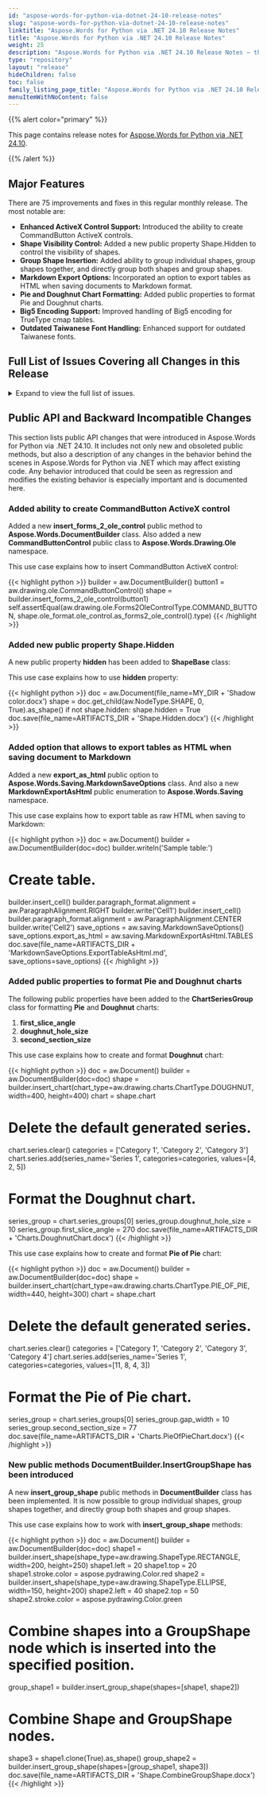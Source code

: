 ```yaml
---
id: "aspose-words-for-python-via-dotnet-24-10-release-notes"
slug: "aspose-words-for-python-via-dotnet-24-10-release-notes"
linktitle: "Aspose.Words for Python via .NET 24.10 Release Notes"
title: "Aspose.Words for Python via .NET 24.10 Release Notes"
weight: 25
description: "Aspose.Words for Python via .NET 24.10 Release Notes – the latest updates and fixes."
type: "repository"
layout: "release"
hideChildren: false
toc: false
family_listing_page_title: "Aspose.Words for Python via .NET 24.10 Release Notes"
menuItemWithNoContent: false
---
```


{{% alert color="primary" %}}

This page contains release notes for [Aspose.Words for Python via .NET 24.10](https://pypi.org/project/aspose-words/24.10.0/).

{{% /alert %}}

## Major Features

There are 75 improvements and fixes in this regular monthly release. The most notable are:

- **Enhanced ActiveX Control Support:** Introduced the ability to create CommandButton ActiveX controls.
- **Shape Visibility Control:** Added a new public property Shape.Hidden to control the visibility of shapes.
- **Group Shape Insertion:** Added ability to group individual shapes, group shapes together, and directly group both shapes and group shapes.
- **Markdown Export Options:** Incorporated an option to export tables as HTML when saving documents to Markdown format.
- **Pie and Doughnut Chart Formatting:** Added public properties to format Pie and Doughnut charts.
- **Big5 Encoding Support:** Improved handling of Big5 encoding for TrueType cmap tables.
- **Outdated Taiwanese Font Handling:** Enhanced support for outdated Taiwanese fonts.

## Full List of Issues Covering all Changes in this Release

<details>
<summary>Expand to view the full list of issues.</summary>

1. Add overload of InsertGroupShape to group GroupShapes
2. Make ShapeBase.Hidden property public
3. Add feature to create CommandButton ActiveX
4. Manipulation of Doughnut Chart Style
5. Aspose.Words support save as "Web page, Filtered" format
6. Add feature to get ChartType of chart
7. Support for PCL5
8. Image wrapping problem and some content moves to previous page in PDF
9. Chart is rendered improperly
10. Comparison shows wrong SDT tag
11. Corrupted DOCX document is loaded as TXT if load from stream
12. Exception is thrown upon comparing document
13. InvalidOperationException is thrown upon comparing document
14. NC sync error occurs when comparing docx documents
15. Comparison throws NC sync failed exception
16. Document.Compare throws System.InvalidOperationException
17. Compare throws System.InvalidOperationException: NC sync failed
18. Aspose.Words 23.5 Throws "ArgumentOutOfRangeException" when comparing Word documents
19. Formula fields are updated improperly
20. ArithmeticException is thrown upon rendering document to PDF
21. XPS Viewer shows broken signature warning in XPS signed by Aspose.Words
22. Compare lists content controls as modified
23. Inconsistent XmlMapping.IsMapped property behavior with CustomXmlPart null value in SDTs
24. Incorrect wrapping of the justified line
25. DOCX to PDF: Values from Chart axes not rendered
26. Pie charts are rendered with less radius
27. NullReferenceException while reading HTML
28. "RemoveContainingFields" cleanup option removes Hyperlink field in Mail Merge
29. Chinese file names inside the epub file garbled after conversion
30. Aspose.Words allows adding custom document property with name that starts with digits that produced an invalid XML
31. Ranged SDT ids are duplicated in 'foreach'
32. Aspose.Words produces a corrupted document after removing frames
33. Pdf2Word hangs upon loading document
34. Exported OLE objects from RTF cannot be opened within respective tool
35. Consider providing an option to export tables as HTML when saving document to Markdown
36. Aspose.Words loads PDF document very slow
37. Redundant footer is added in the extracted page
38. Aspose.Words hangs upon loading PDF document
39. Footer is changed after open/save document.
40. Linked text box chain is not loaded into the model
41. Webpage to MHTML conversion produces empty document
42. Table overlaps list item text on DOC to PDF conversion
43. Can't add a paragraph to even pages 
44. ArgumentException is thrown upon rendering document
45. Image Color Conversion Issue When Saving DOCX as PDF
46. Image color is changed after rendering in .NET Standard
47. Line is lost after rendering document as HtmlFixed
48. DOCX to PDF: Chinese font not applied in output PDF file
49. List items positions are changed after PDF to DOCX conversion
50. ArgumentException is thrown upon rendering document
51. Gradient is lost after rendering document to image
52. DOCX to PDF: Fonts are substituted even though they are available in the fonts folder or installed on the system
53. LINQ Reporting Engine template syntax is not processed in textbox SDT
54. Chart is rendered improperly
55. Chart with logarithmic axis scaling is rendered improperly
56. Hyperlink is changed after converting DOCX to DOC
57. MailMergeSettings.Query does not work if path to data source contains '#'
58. ArgumentNullException is thrown upon using Document.ExtractPages with hyphenation
59. Characters getting cut off when converting DOCX to PDF
60. Columns width issue on saving to XLSX
61. XmlException is thrown upon loading ODT document
62. PDF produced by Aspose.Words shows warnings upon validation PDF/UA complicance
63. Bad quality of ePub to DOCX conversion
64. Resultant file is corrupt when saving it to the same stream
65. DATE field with french formatting change value to english formatting (DOCX to PDF)
66. Platform issue while running on modern os versions
67. DOCX to PDF rendering issue with Thai char
68. Position of page numbers in TOC are not lined in HTML
69. Cell level SDT is not exported to PDF as editable checkbox
70. Formatting lost after loading from HTML
71. DOCX to MD: Code blocks not converted correctly
72. Document corrupted exception
73. Table Indent property changed after converted from Word to HTML to word
74. MailMerge number format in fr_CH locale
75. Document.UpdateFields does not update HYPERLINK field, leaving its result as "Error! Hyperlink reference not valid"
</details>

## Public API and Backward Incompatible Changes

This section lists public API changes that were introduced in Aspose.Words for Python via .NET 24.10. It includes not only new and obsoleted public methods, but also a description of any changes in the behavior behind the scenes in Aspose.Words for Python via .NET which may affect existing code. Any behavior introduced that could be seen as regression and modifies the existing behavior is especially important and is documented here.

### Added ability to create CommandButton ActiveX control

Added a new **insert_forms_2_ole_control** public method to **Aspose.Words.DocumentBuilder** class.
Also added a new **CommandButtonControl** public class to **Aspose.Words.Drawing.Ole** namespace.

This use case explains how to insert CommandButton ActiveX control:

{{< highlight python >}}
builder = aw.DocumentBuilder()
button1 = aw.drawing.ole.CommandButtonControl()
shape = builder.insert_forms_2_ole_control(button1)
self.assertEqual(aw.drawing.ole.Forms2OleControlType.COMMAND_BUTTON, shape.ole_format.ole_control.as_forms2_ole_control().type)
{{< /highlight >}}

### Added new public property Shape.Hidden

A new public property **hidden** has been added to **ShapeBase** class:

This use case explains how to use **hidden** property:

{{< highlight python >}}
doc = aw.Document(file_name=MY_DIR + 'Shadow color.docx')
shape = doc.get_child(aw.NodeType.SHAPE, 0, True).as_shape()
if not shape.hidden:
    shape.hidden = True
doc.save(file_name=ARTIFACTS_DIR + 'Shape.Hidden.docx')
{{< /highlight >}}

### Added option that allows to export tables as HTML when saving document to Markdown

Added a new **export_as_html** public option to **Aspose.Words.Saving.MarkdownSaveOptions** class.
And also a new **MarkdownExportAsHtml** public enumeration to **Aspose.Words.Saving** namespace.

This use case explains how to export table as raw HTML when saving to Markdown:

{{< highlight python >}}
doc = aw.Document()
builder = aw.DocumentBuilder(doc=doc)
builder.writeln('Sample table:')
# Create table.
builder.insert_cell()
builder.paragraph_format.alignment = aw.ParagraphAlignment.RIGHT
builder.write('Cell1')
builder.insert_cell()
builder.paragraph_format.alignment = aw.ParagraphAlignment.CENTER
builder.write('Cell2')
save_options = aw.saving.MarkdownSaveOptions()
save_options.export_as_html = aw.saving.MarkdownExportAsHtml.TABLES
doc.save(file_name=ARTIFACTS_DIR + 'MarkdownSaveOptions.ExportTableAsHtml.md', save_options=save_options)
{{< /highlight >}}

### Added public properties to format Pie and Doughnut charts

The following public properties have been added to the **ChartSeriesGroup** class for formatting **Pie** and **Doughnut** charts:
1. **first_slice_angle**
2. **doughnut_hole_size**
3. **second_section_size**

This use case explains how to create and format **Doughnut** chart:

{{< highlight python >}}
doc = aw.Document()
builder = aw.DocumentBuilder(doc=doc)
shape = builder.insert_chart(chart_type=aw.drawing.charts.ChartType.DOUGHNUT, width=400, height=400)
chart = shape.chart
# Delete the default generated series.
chart.series.clear()
categories = ['Category 1', 'Category 2', 'Category 3']
chart.series.add(series_name='Series 1', categories=categories, values=[4, 2, 5])
# Format the Doughnut chart.
series_group = chart.series_groups[0]
series_group.doughnut_hole_size = 10
series_group.first_slice_angle = 270
doc.save(file_name=ARTIFACTS_DIR + 'Charts.DoughnutChart.docx')
{{< /highlight >}}

This use case explains how to create and format **Pie of Pie** chart:

{{< highlight python >}}
doc = aw.Document()
builder = aw.DocumentBuilder(doc=doc)
shape = builder.insert_chart(chart_type=aw.drawing.charts.ChartType.PIE_OF_PIE, width=440, height=300)
chart = shape.chart
# Delete the default generated series.
chart.series.clear()
categories = ['Category 1', 'Category 2', 'Category 3', 'Category 4']
chart.series.add(series_name='Series 1', categories=categories, values=[11, 8, 4, 3])
# Format the Pie of Pie chart.
series_group = chart.series_groups[0]
series_group.gap_width = 10
series_group.second_section_size = 77
doc.save(file_name=ARTIFACTS_DIR + 'Charts.PieOfPieChart.docx')
{{< /highlight >}}

### New public methods DocumentBuilder.InsertGroupShape has been introduced

A new **insert_group_shape** public methods in **DocumentBuilder** class has been implemented.
It is now possible to group individual shapes, group shapes together, and directly group both shapes and group shapes.

This use case explains how to work with **insert_group_shape** methods:

{{< highlight python >}}
doc = aw.Document()
builder = aw.DocumentBuilder(doc=doc)
shape1 = builder.insert_shape(shape_type=aw.drawing.ShapeType.RECTANGLE, width=200, height=250)
shape1.left = 20
shape1.top = 20
shape1.stroke.color = aspose.pydrawing.Color.red
shape2 = builder.insert_shape(shape_type=aw.drawing.ShapeType.ELLIPSE, width=150, height=200)
shape2.left = 40
shape2.top = 50
shape2.stroke.color = aspose.pydrawing.Color.green
# Combine shapes into a GroupShape node which is inserted into the specified position.
group_shape1 = builder.insert_group_shape(shapes=[shape1, shape2])
# Combine Shape and GroupShape nodes.
shape3 = shape1.clone(True).as_shape()
group_shape2 = builder.insert_group_shape(shapes=[group_shape1, shape3])
doc.save(file_name=ARTIFACTS_DIR + 'Shape.CombineGroupShape.docx')
{{< /highlight >}}
